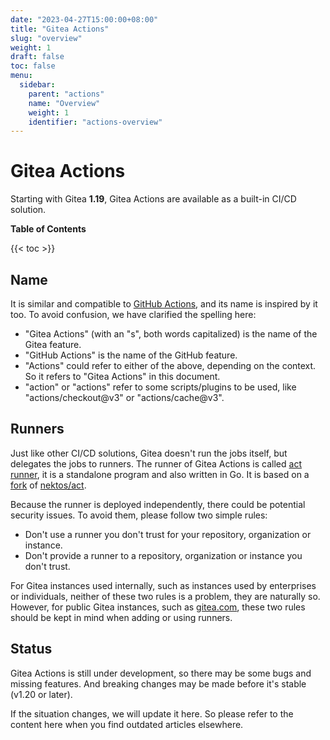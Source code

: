 ```yaml
---
date: "2023-04-27T15:00:00+08:00"
title: "Gitea Actions"
slug: "overview"
weight: 1
draft: false
toc: false
menu:
  sidebar:
    parent: "actions"
    name: "Overview"
    weight: 1
    identifier: "actions-overview"
---
```


# Gitea Actions

Starting with Gitea **1.19**, Gitea Actions are available as a built-in CI/CD solution.

**Table of Contents**

{{< toc >}}

## Name

It is similar and compatible to [GitHub Actions](https://github.com/features/actions), and its name is inspired by it too.
To avoid confusion, we have clarified the spelling here:

- "Gitea Actions" (with an "s", both words capitalized) is the name of the Gitea feature.
- "GitHub Actions" is the name of the GitHub feature.
- "Actions" could refer to either of the above, depending on the context. So it refers to "Gitea Actions" in this document.
- "action" or "actions" refer to some scripts/plugins to be used, like "actions/checkout@v3" or "actions/cache@v3".

## Runners

Just like other CI/CD solutions, Gitea doesn't run the jobs itself, but delegates the jobs to runners.
The runner of Gitea Actions is called [act runner](https://gitea.com/gitea/act_runner), it is a standalone program and also written in Go.
It is based on a [fork](https://gitea.com/gitea/act) of [nektos/act](http://github.com/nektos/act).

Because the runner is deployed independently, there could be potential security issues.
To avoid them, please follow two simple rules:

- Don't use a runner you don't trust for your repository, organization or instance.
- Don't provide a runner to a repository, organization or instance you don't trust.

For Gitea instances used internally, such as instances used by enterprises or individuals, neither of these two rules is a problem, they are naturally so.
However, for public Gitea instances, such as [gitea.com](https://gitea.com), these two rules should be kept in mind when adding or using runners.

## Status

Gitea Actions is still under development, so there may be some bugs and missing features.
And breaking changes may be made before it's stable (v1.20 or later).

If the situation changes, we will update it here.
So please refer to the content here when you find outdated articles elsewhere.
